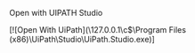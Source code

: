  Open with UIPATH Studio


[![Open With UiPath](\\127.0.0.1\c$\Program Files (x86)\UiPath\Studio\UiPath.Studio.exe)]
